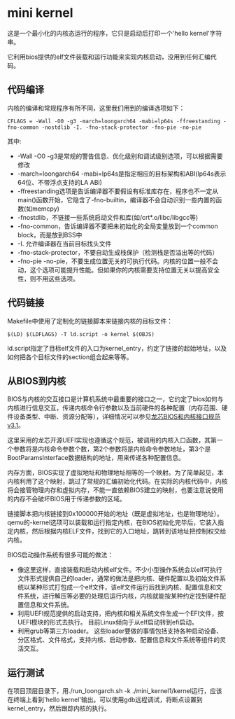 # mini kernel

这是一个最小化的内核态运行的程序，它只是启动后打印一个'hello kernel'字符串。

它利用bios提供的elf文件装载和运行功能来实现内核启动，没用到任何汇编代码。

## 代码编译

内核的编译和常规程序有所不同，这里我们用到的编译选项如下：

    CFLAGS = -Wall -O0 -g3 -march=loongarch64 -mabi=lp64s -ffreestanding -fno-common -nostdlib -I. -fno-stack-protector -fno-pie -no-pie 

其中:

* -Wall -O0 -g3是常规的警告信息、优化级别和调试级别选项，可以根据需要修改
* -march=loongarch64 -mabi=lp64s是指定相应的目标架构和ABI(lp64s表示64位、不带浮点支持的LA ABI)
* -ffreestanding选项是告诉编译器不要假设有标准库存在，程序也不一定从main()函数开始，它隐含了-fno-builtin，编译器不会自动识别一些内置的函数(如memcpy)
* -fnostdlib，不链接一些系统启动文件和库(如/crt*.o/libc/libgcc等)
* -fno-common，告诉编译器不要把未初始化的全局变量放到一个common block，而是放到BSS中
* -I. 允许编译器在当前目标找头文件
* -fno-stack-protector，不要自动生成栈保护（检测栈是否溢出等的代码）
* -fno-pie -no-pie，不要生成位置无关的可执行代码。内核的位置一般不会动，这个选项可能提升性能。但如果你的内核需要支持位置无关以提高安全性，则不用这些选项。

## 代码链接

Makefile中使用了定制化的链接脚本来链接内核的目标文件：

	$(LD) $(LDFLAGS) -T ld.script -o kernel $(OBJS)

ld.script指定了目标elf文件的入口为kernel_entry，约定了链接的起始地址，以及如何把各个目标文件的section组合起来等等。

## 从BIOS到内核

BIOS与内核的交互接口是计算机系统中最重要的接口之一，它约定了bios如何与内核进行信息交互，传递内核命令行参数以及当前硬件的各种配置（内存范围、硬件设备类型、中断、资源分配等），详细情况可以参见[龙芯BIOS和内核接口规范v3.1](./loongarch_bios_and_kernel_interface_specification_v3.1.pdf)。

这里采用的龙芯开源UEFI实现也遵循这个规范，被调用的内核入口函数，其第一个参数将是内核命令参数个数，第2个参数将是内核命令参数地址，第3个是BootParamsInterface数据结构的地址，用来传递各种配置信息。

内存方面，BIOS实现了虚拟地址和物理地址相等的一个映射。为了简单起见，本内核利用了这个映射，跳过了常规的汇编初始化代码。在实际的内核代码中，内核将会接管物理内存和虚拟内存，不能一直依赖BIOS建立的映射，也要注意说使用的内存不会破坏BIOS用于传递参数的区域。

链接脚本把内核链接到0x100000开始的地址（既是虚拟地址，也是物理地址）。qemu的-kernel选项可以装载和运行指定内核，在BIOS初始化完毕后，它装入指定内核，然后根据内核ELF文件，找到它的入口地址，跳转到该地址把控制权交给内核。

BIOS启动操作系统有很多可能的做法：

* 像这里这样，直接装载和启动内核elf文件。不少小型操作系统会以elf可执行文件形式提供自己的loader，通常的做法是把内核、硬件配置以及初始文件系统以某种形式打包成一个elf文件，该elf文件运行后找到内核、配置信息和文件系统，进行解压等必要的处理后运行内核，内核就能按某种约定找到硬件配置信息和文件系统。
* 利用UEFI规范提供的启动支持，把内核和相关系统文件生成一个EFI文件，按UEFI模块的形式去执行。 目前Linux倾向于从elf启动转到efi启动。
* 利用grub等第三方loader。 这些loader要做的事情包括支持各种启动设备、分区格式、文件格式，支持内核、启动参数、配置信息和文件系统等组件的灵活交互。

## 运行测试

在项目顶层目录下，用./run_loongarch.sh -k ./mini_kernel1/kernel运行，应该在终端上看到'hello kernel'输出。可以使用gdb远程调试，将断点设置到kernel_entry，然后跟踪内核的执行。
